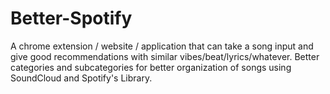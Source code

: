 # Better-Spotify
A chrome extension / website / application that can take a song input and give good recommendations with similar vibes/beat/lyrics/whatever. Better categories and subcategories for better organization of songs using SoundCloud and Spotify's Library.
